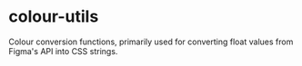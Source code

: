 # colour-utils

Colour conversion functions, primarily used for converting float values from Figma's API into CSS strings.
